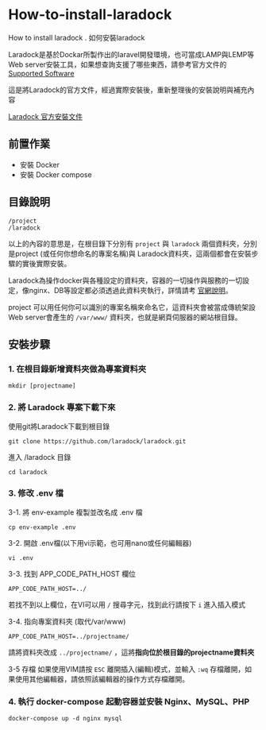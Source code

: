 # How-to-install-laradock
How to install laradock . 如何安裝laradock

Laradock是基於Dockar所製作出的laravel開發環境，也可當成LAMP與LEMP等Web server安裝工具，如果想查詢支援了哪些東西，請參考官方文件的 [Supported Software](https://laradock.io/introduction/#supported-software-images)

這是將Laradock的官方文件，經過實際安裝後，重新整理後的安裝說明與補充內容

[Laradock 官方安裝文件](https://laradock.io/getting-started/)

## 前置作業
* 安裝 Docker
* 安裝 Docker compose

## 目錄說明

	/project
	/laradock

以上的內容的意思是，在根目錄下分別有 `project` 與 `laradock` 兩個資料夾，分別是project (或任何你想命名的專案名稱)與 Laradock資料夾，這兩個都會在安裝步驟的實後實際安裝。  

Laradock為操作docker與各種設定的資料夾，容器的一切操作與服務的一切設定，像nginx、DB等設定都必須透過此資料夾執行，詳情請考 [官網說明](https://laradock.io/)。  

project 可以用任何你可以識別的專案名稱來命名它，這資料夾會被當成傳統架設Web server會產生的 `/var/www/` 資料夾，也就是網頁伺服器的網站根目錄。  

## 安裝步驟

### 1. 在根目錄新增資料夾做為專案資料夾

	mkdir [projectname]

### 2. 將 Laradock 專案下載下來

使用git將Laradock下載到根目錄

	git clone https://github.com/laradock/laradock.git

進入 /laradock 目錄

	cd laradock

### 3. 修改 .env 檔

3-1. 將 env-example 複製並改名成 .env 檔  

	cp env-example .env

3-2. 開啟 .env檔(以下用vi示範，也可用nano或任何編輯器)  

	vi .env

3-3. 找到 APP_CODE_PATH_HOST 欄位  

	APP_CODE_PATH_HOST=../

若找不到以上欄位，在VI可以用 `/` 搜尋字元，找到此行請按下 `i` 進入插入模式  

3-4. 指向專案資料夾 (取代/var/www)  

	APP_CODE_PATH_HOST=../projectname/

請將資料夾改成 `../projectname/` ，這將**指向位於根目錄的projectname資料夾**  

3-5 存檔
如果使用VIM請按 `ESC` 離開插入(編輯)模式，並輸入 `:wq` 存檔離開，如果使用其他編輯器，請依照該編輯器的操作方式存檔離開。

### 4. 執行 docker-compose 起動容器並安裝 Nginx、MySQL、PHP

	docker-compose up -d nginx mysql



